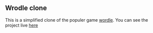 ## Wrodle clone

This is a simplified clone of the populer game [wordle](https://www.powerlanguage.co.uk/wordle/).
You can see the project live [here](https://wordle-clone-bay.vercel.app/?fbclid=IwAR1fzqXWaQqDRfzZUFjKFZr5bLz4cjFJ1WLkl8_PMc4sxABLkdEEbhgnyu0)
